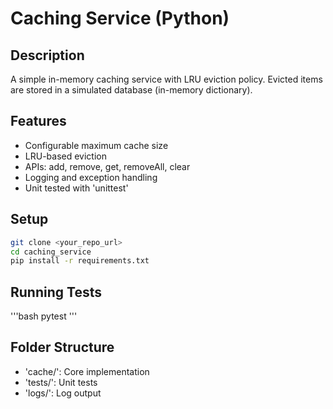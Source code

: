 
# Caching Service (Python)

## Description
A simple in-memory caching service with LRU eviction policy. Evicted items are stored in a simulated database (in-memory dictionary).

## Features
- Configurable maximum cache size
- LRU-based eviction
- APIs: add, remove, get, removeAll, clear
- Logging and exception handling
- Unit tested with 'unittest'

## Setup
```bash
git clone <your_repo_url>
cd caching_service
pip install -r requirements.txt
```

## Running Tests
'''bash
pytest
'''

## Folder Structure
- 'cache/': Core implementation
- 'tests/': Unit tests
- 'logs/': Log output
